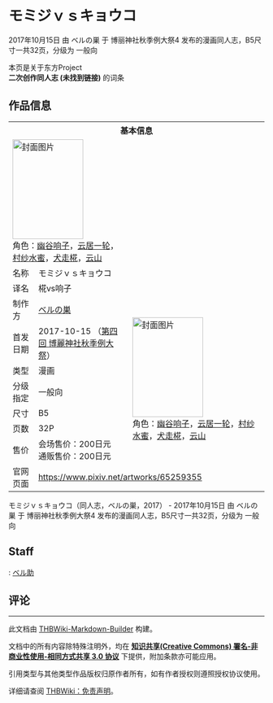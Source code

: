 # モミジｖｓキョウコ

<!-- source html: G:\repos\THBWiki-Markdown-Builder\THBWikiMarkdown\Temp\main\4\4f\ns0%3A%E3%83%A2%E3%83%9F%E3%82%B8%EF%BD%96%EF%BD%93%E3%82%AD%E3%83%A7%E3%82%A6%E3%82%B3.html -->

2017年10月15日 由 ベルの巣 于 博丽神社秋季例大祭4 发布的漫画同人志，B5尺寸一共32页，分级为 一般向

本页是关于东方Project  
 **二次创作同人志 (未找到链接)** 的词条
## 作品信息

<table><tbody><tr><th colspan="3">基本信息</th></tr><tr><td class="cover-artwork-mobile" colspan="2"><a href="./文件-モミジｖｓキョウコ封面.jpg.md" class="image" title="封面图片"><img alt="封面图片" src="https://upload.thwiki.cc/thumb/6/69/%E3%83%A2%E3%83%9F%E3%82%B8%EF%BD%96%EF%BD%93%E3%82%AD%E3%83%A7%E3%82%A6%E3%82%B3%E5%B0%81%E9%9D%A2.jpg/139px-%E3%83%A2%E3%83%9F%E3%82%B8%EF%BD%96%EF%BD%93%E3%82%AD%E3%83%A7%E3%82%A6%E3%82%B3%E5%B0%81%E9%9D%A2.jpg" decoding="async" loading="lazy" width="139" height="196" srcset="https://upload.thwiki.cc/thumb/6/69/%E3%83%A2%E3%83%9F%E3%82%B8%EF%BD%96%EF%BD%93%E3%82%AD%E3%83%A7%E3%82%A6%E3%82%B3%E5%B0%81%E9%9D%A2.jpg/209px-%E3%83%A2%E3%83%9F%E3%82%B8%EF%BD%96%EF%BD%93%E3%82%AD%E3%83%A7%E3%82%A6%E3%82%B3%E5%B0%81%E9%9D%A2.jpg 1.5x, https://upload.thwiki.cc/thumb/6/69/%E3%83%A2%E3%83%9F%E3%82%B8%EF%BD%96%EF%BD%93%E3%82%AD%E3%83%A7%E3%82%A6%E3%82%B3%E5%B0%81%E9%9D%A2.jpg/279px-%E3%83%A2%E3%83%9F%E3%82%B8%EF%BD%96%EF%BD%93%E3%82%AD%E3%83%A7%E3%82%A6%E3%82%B3%E5%B0%81%E9%9D%A2.jpg 2x" data-file-width="854" data-file-height="1200"></a><div class="cover-char">角色：<a href="./幽谷响子.md" title="幽谷响子">幽谷响子</a>，<a href="./云居一轮.md" title="云居一轮">云居一轮</a>，<a href="./村纱水蜜.md" title="村纱水蜜">村纱水蜜</a>，<a href="./犬走椛.md" title="犬走椛">犬走椛</a>，<a href="./云山.md" title="云山">云山</a></div></td>
</tr><tr><td class="label">名称</td><td colspan="2"> モミジｖｓキョウコ </td></tr><tr><td class="label">译名</td><td colspan="2"> 椛vs响子 </td></tr><tr><td class="label">制作方</td><td><a href="./ベルの巣.md" title="ベルの巣">ベルの巣</a></td><td class="cover-artwork" rowspan="7" style="min-width:196px;"><a href="./文件-モミジｖｓキョウコ封面.jpg.md" class="image" title="封面图片"><img alt="封面图片" src="https://upload.thwiki.cc/thumb/6/69/%E3%83%A2%E3%83%9F%E3%82%B8%EF%BD%96%EF%BD%93%E3%82%AD%E3%83%A7%E3%82%A6%E3%82%B3%E5%B0%81%E9%9D%A2.jpg/139px-%E3%83%A2%E3%83%9F%E3%82%B8%EF%BD%96%EF%BD%93%E3%82%AD%E3%83%A7%E3%82%A6%E3%82%B3%E5%B0%81%E9%9D%A2.jpg" decoding="async" loading="lazy" width="139" height="196" srcset="https://upload.thwiki.cc/thumb/6/69/%E3%83%A2%E3%83%9F%E3%82%B8%EF%BD%96%EF%BD%93%E3%82%AD%E3%83%A7%E3%82%A6%E3%82%B3%E5%B0%81%E9%9D%A2.jpg/209px-%E3%83%A2%E3%83%9F%E3%82%B8%EF%BD%96%EF%BD%93%E3%82%AD%E3%83%A7%E3%82%A6%E3%82%B3%E5%B0%81%E9%9D%A2.jpg 1.5x, https://upload.thwiki.cc/thumb/6/69/%E3%83%A2%E3%83%9F%E3%82%B8%EF%BD%96%EF%BD%93%E3%82%AD%E3%83%A7%E3%82%A6%E3%82%B3%E5%B0%81%E9%9D%A2.jpg/279px-%E3%83%A2%E3%83%9F%E3%82%B8%EF%BD%96%EF%BD%93%E3%82%AD%E3%83%A7%E3%82%A6%E3%82%B3%E5%B0%81%E9%9D%A2.jpg 2x" data-file-width="854" data-file-height="1200"></a><div class="cover-char">角色：<a href="./幽谷响子.md" title="幽谷响子">幽谷响子</a>，<a href="./云居一轮.md" title="云居一轮">云居一轮</a>，<a href="./村纱水蜜.md" title="村纱水蜜">村纱水蜜</a>，<a href="./犬走椛.md" title="犬走椛">犬走椛</a>，<a href="./云山.md" title="云山">云山</a></div></td>
</tr><tr><td class="label">首发日期</td><td>2017-10-15&#160;（<a href="/展会作品列表?e=%E5%8D%9A%E4%B8%BD%E7%A5%9E%E7%A4%BE%E7%A7%8B%E5%AD%A3%E4%BE%8B%E5%A4%A7%E7%A5%AD%234">第四回 博麗神社秋季例大祭</a>）</td></tr><tr><td class="label">类型</td><td>漫画</td></tr><tr><td class="label">分级指定</td><td>一般向</td></tr><tr><td class="label">尺寸</td><td>B5</td></tr><tr><td class="label">页数</td><td>32P</td></tr><tr><td class="label">售价</td><td>会场售价：200日元<br>通贩售价：200日元</td></tr>
<tr><td class="label">官网页面</td><td colspan="2"><a rel="nofollow" class="external free" href="https://www.pixiv.net/artworks/65259355">https://www.pixiv.net/artworks/65259355</a></td></tr></tbody></table>

モミジｖｓキョウコ（同人志，ベルの巣，2017） - 2017年10月15日 由 ベルの巣 于 博丽神社秋季例大祭4 发布的漫画同人志，B5尺寸一共32页，分级为 一般向
## Staff
: [ベル助](./ベル助（视频）.md)

## 评论




---

此文档由 [THBWiki-Markdown-Builder](https://github.com/Delsin-Yu/THBWiki-Markdown-Builder) 构建。

文档中的所有内容除特殊注明外，均在 [**知识共享(Creative Commons) 署名-非商业性使用-相同方式共享 3.0 协议**](https://creativecommons.org/licenses/by-sa/3.0/deed.zh-hans) 下提供，附加条款亦可能应用。

引用类型与其他类型作品版权归原作者所有，如有作者授权则遵照授权协议使用。

详细请查阅 [THBWiki：免责声明](https://thbwiki.cc/THBWiki:%E5%85%8D%E8%B4%A3%E5%A3%B0%E6%98%8E)。

